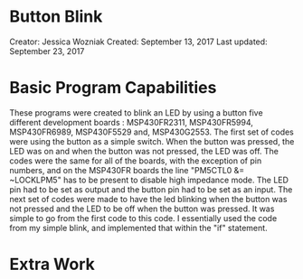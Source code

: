 # Button Blink
 Creator: Jessica Wozniak
 Created: September 13, 2017
 Last updated: September 23, 2017
 
# Basic Program Capabilities
These programs were created to blink an LED by using a button five different development boards : MSP430FR2311, MSP430FR5994, MSP430FR6989, MSP430F5529 and, MSP430G2553. The first set of codes were using the button as a simple switch. When the button was pressed, the LED was on and when the button was not pressed, the LED was off. The codes were the same for all of the boards, with the exception of pin numbers, and on the MSP430FR boards the line "PM5CTL0 &= ~LOCKLPM5" has to be present to disable high impedance mode. The LED pin had to be set as output and the button pin had to be set as an input.
The next set of codes were made to have the led blinking when the button was not pressed and the LED to be off when the button was pressed. It was simple to go from the first code to this code. I essentially used the code from my simple blink, and implemented that within the "if" statement. 

# Extra Work 


 